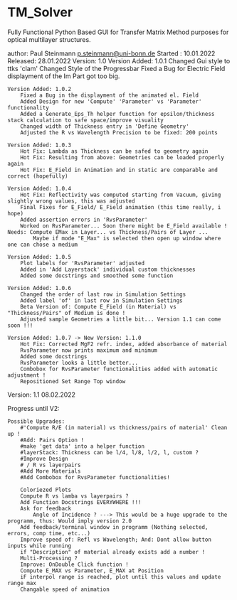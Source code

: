 # TM_Solver
Fully Functional Python Based GUI for Transfer Matrix Method purposes for optical multilayer structures.

author: Paul Steinmann <p.steinmann@uni-bonn.de>
Started : 10.01.2022
Released: 28.01.2022
Version: 1.0
    Version Added: 1.0.1
        Changed Gui style to ttks 'clam'
        Changed Style of the Progressbar
        Fixed a Bug for Electric Field displayment of the Im Part got too big.

    Version Added: 1.0.2
        Fixed a Bug in the displayment of the animated el. Field
        Added Design for new 'Compute' 'Parameter' vs 'Parameter' functionality
        Added a Generate_Eps_Th helper function for epsilon/thickness stack calculation to safe space/improve visuality
        Changed width of Thickness entry in 'Define Geometry'
        Adjusted the R vs Wavelength Precision to be fixed: 200 points

    Version Added: 1.0.3
        Hot Fix: Lambda as Thickness can be safed to geometry again
        Hot Fix: Resulting from above: Geometries can be loaded properly again
        Hot Fix: E_Field in Animation and in static are comparable and correct (hopefully)

    Version Added: 1.0.4
        Hot Fix: Reflectivity was computed starting from Vacuum, giving slightly wrong values, this was adjusted
        Final Fixes for E_Field/ E_Field animation (this time really, i hope)
        Added assertion errors in 'RvsParameter'
        Worked on RvsParameter... Soon there might be E_Field available ! Needs: Compute EMax in Layer... vs Thickness/Pairs of Layer ...
            Maybe if mode "E_Max" is selected then open up window where one can chose a medium

    Version Added: 1.0.5
        Plot labels for 'RvsParameter' adjusted
        Added in 'Add Layerstack' individual custom thicknesses
        Added some docstrings and smoothed some function

    Version Added: 1.0.6
        Changed the order of last row in Simulation Settings
        Added label 'of' in last row in Simulation Settings
        Beta Version of: Compute E_Field (in Material) vs "Thickness/Pairs" of Medium is done !
        Adjusted sample Geometries a little bit... Version 1.1 can come soon !!!

    Version Added: 1.0.7 -> New Version: 1.1.0
        Hot Fix: Corrected MgF2 refr. index, added absorbance of material
        RvsParameter now prints maximum and minimum
        Added some docstrings
        RvsParameter looks a little better...
        Combobox for RvsParameter functionalities added with automatic adjustment !
        Repositioned Set Range Top window

Version: 1.1 08.02.2022


Progress until V2:

    Possible Upgrades:
        #'Compute R/E (in material) vs thickness/pairs of material' Clean up !
        #Add: Pairs Option !
        #make 'get data' into a helper function
        #layerStack: Thickness can be l/4, l/8, l/2, l, custom ?
        #Improve Design
        # / R vs layerpairs
        #Add More Materials
        #Add Combobox for RvsParameter functionalities!

        Coloriezed Plots
        Compute R vs lamba vs layerpairs ?
        Add Function Docstrings EVERYWHERE !!!
        Ask for feedback     
            Angle of Incidence ? ---> This would be a huge upgrade to the programm, thus: Would imply version 2.0
        Add feedback/terminal window in programm (Nothing selected, errors, comp time, etc...)
        Improve speed of: Refl vs Wavelength; And: Dont allow button inputs while running
        if "Description" of material already exists add a number !
        Multi-Processing ?
        Improve: OnDouble Click function !
        Compute E_MAX vs Parameter, E_MAX at Position
        iF interpol range is reached, plot until this values and update range max
        Changable speed of animation
